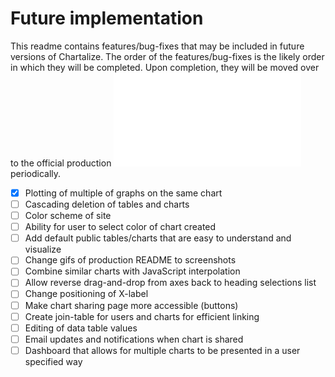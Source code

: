 # Future implementation

This readme contains features/bug-fixes that may be included in future versions of Chartalize. The order of the features/bug-fixes is the likely order in which they will be completed. Upon completion, they will be moved over to the official production ![README](../README.md) periodically.

- [x] Plotting of multiple of graphs on the same chart
- [ ] Cascading deletion of tables and charts
- [ ] Color scheme of site
- [ ] Ability for user to select color of chart created
- [ ] Add default public tables/charts that are easy to understand and visualize
- [ ] Change gifs of production README to screenshots
- [ ] Combine similar charts with JavaScript interpolation
- [ ] Allow reverse drag-and-drop from axes back to heading selections list
- [ ] Change positioning of X-label
- [ ] Make chart sharing page more accessible (buttons)
- [ ] Create join-table for users and charts for efficient linking
- [ ] Editing of data table values
- [ ] Email updates and notifications when chart is shared
- [ ] Dashboard that allows for multiple charts to be presented in a user specified way
